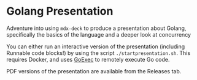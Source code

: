 # Golang Presentation
Adventure into using `mdx-deck` to produce a presentation about Golang, specifically the basics of the language and a deeper look at concurrency

You can either run an interactive version of the presentation (including Runnable code blocks!) by using the script `./startpresentation.sh`. This requires Docker, and uses [GoExec](https://github.com/GodlikePenguin/GoExec) to remotely execute Go code.

PDF versions of the presentation are available from the Releases tab.